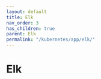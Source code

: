 ```yaml
---
layout: default
title: Elk
nav_order: 3
has_children: true
parent: Elk
permalink: "/kubernetes/app/elk/"
---
```


# Elk
